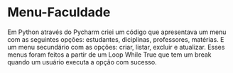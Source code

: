 # Menu-Faculdade
Em Python através do Pycharm criei um código que apresentava um menu com as seguintes opções: estudantes, diciplinas, professores, matérias. E um menu secundário com as opções: criar, listar, excluir e atualizar.  Esses menus foram feitos a partir de um Loop While True que tem um break quando um usuário executa a opção com sucesso.  
